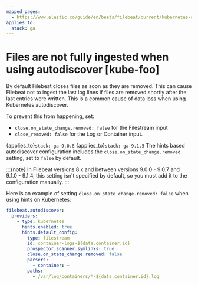 ```yaml
---
mapped_pages:
  - https://www.elastic.co/guide/en/beats/filebeat/current/kubernetes-autodiscover.html
applies_to:
  stack: ga
---
```


# Files are not fully ingested when using autodiscover [kube-foo]

By default Filebeat closes files as soon as they are removed. This can
cause Filebeat not to ingest the last log lines if files are removed
shortly after the last entries were written. This is a common cause of
data loss when using Kubernetes autodiscover.

To prevent this from happening, set:
- `close.on_state_change.removed: false` for the Filestream input
- `close_removed: false` for the Log or Container input.

{applies_to}`stack: ga 9.0.8` {applies_to}`stack: ga 9.1.5` The hints based autodiscover configuration includes the
`close.on_state_change.removed` setting, set to `false` by default.

:::{note}
In Filebeat versions 8.x and between versions 9.0.0 - 9.0.7 and
9.1.0 - 9.1.4, this setting isn't specified by default, so you must
add it to the configuration manually.
:::


Here is an example of setting `close.on_state_change.removed: false`
when using hints on Kubernetes:
```yaml
filebeat.autodiscover:
  providers:
    - type: kubernetes
      hints.enabled: true
      hints.default_config:
        type: filestream
        id: container-logs-${data.container.id}
        prospector.scanner.symlinks: true
        close.on_state_change.removed: false
        parsers:
          - container: ~
        paths:
          - /var/log/containers/*-${data.container.id}.log
```
